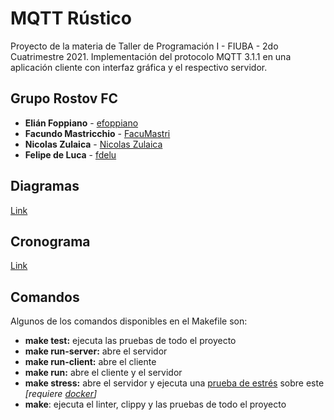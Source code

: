 # MQTT Rústico
Proyecto de la materia de Taller de Programación I - FIUBA - 2do Cuatrimestre 2021. Implementación del protocolo MQTT 3.1.1 en una aplicación cliente con interfaz gráfica y el respectivo servidor.

## Grupo Rostov FC
* **Elián Foppiano** - [efoppiano](https://github.com/efoppiano)
* **Facundo Mastricchio** - [FacuMastri](https://github.com/FacuMastri)
* **Nicolas Zulaica** - [Nicolas Zulaica](https://github.com/NicolasEzequielZulaicaRivera)
* **Felipe de Luca** - [fdelu](https://github.com/fdelu)

## Diagramas
[Link](
https://lucid.app/lucidchart/b9cc7a8b-a714-40ad-854d-b28e92b47682/edit?viewport_loc=3032%2C1339%2C2228%2C1088%2C0_0&invitationId=inv_8b4f792e-af0e-4608-80dc-d48d471b345a)

## Cronograma
[Link](
https://docs.google.com/spreadsheets/d/1GwXE0hzUsEQD60ySIDfA1ykUeKGzx8qoUHdrjYiS6MI/edit#gid=0)

## Comandos
Algunos de los comandos disponibles en el Makefile son:
* **make test:** ejecuta las pruebas de todo el proyecto
* **make run-server:** abre el servidor
* **make run-client:** abre el cliente
* **make run:** abre el cliente y el servidor
* **make stress:** abre el servidor y ejecuta una [prueba de estrés](https://github.com/inovex/mqtt-stresser) sobre este *[requiere [docker](https://www.docker.com/)]*
* **make**: ejecuta el linter, clippy y las pruebas de todo el proyecto